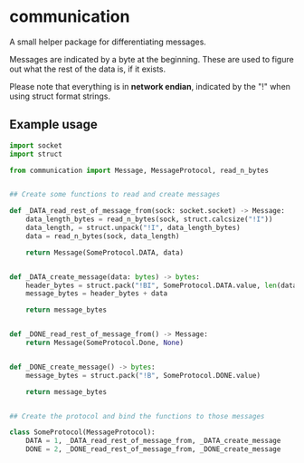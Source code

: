 # communication

A small helper package for differentiating messages.

Messages are indicated by a byte at the beginning.
These are used to figure out what the rest of the data is, if it exists.

Please note that everything is in **network endian**, indicated by the "!" when using struct format strings.

## Example usage

```python
import socket
import struct

from communication import Message, MessageProtocol, read_n_bytes


## Create some functions to read and create messages

def _DATA_read_rest_of_message_from(sock: socket.socket) -> Message:
    data_length_bytes = read_n_bytes(sock, struct.calcsize("!I"))
    data_length, = struct.unpack("!I", data_length_bytes)
    data = read_n_bytes(sock, data_length)

    return Message(SomeProtocol.DATA, data)


def _DATA_create_message(data: bytes) -> bytes:
    header_bytes = struct.pack("!BI", SomeProtocol.DATA.value, len(data))
    message_bytes = header_bytes + data

    return message_bytes


def _DONE_read_rest_of_message_from() -> Message:
    return Message(SomeProtocol.Done, None)


def _DONE_create_message() -> bytes:
    message_bytes = struct.pack("!B", SomeProtocol.DONE.value)

    return message_bytes


## Create the protocol and bind the functions to those messages

class SomeProtocol(MessageProtocol):
    DATA = 1, _DATA_read_rest_of_message_from, _DATA_create_message
    DONE = 2, _DONE_read_rest_of_message_from, _DONE_create_message
```
